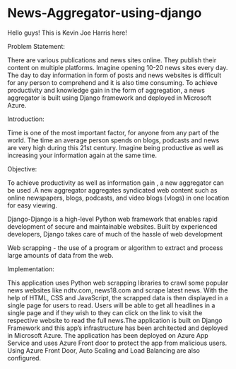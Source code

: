 # News-Aggregator-using-django
Hello guys! This is Kevin Joe Harris here!

Problem Statement:

There are various publications and news sites online. They publish their content on multiple platforms. Imagine opening 10-20 news sites every day. The day to day information in form of posts and news websites is difficult for any person to comprehend and it is also time consuming. To achieve productivity and knowledge gain in the form of aggregation, a news aggregator is built using Django framework and deployed in Microsoft Azure. 

Introduction:

Time is one of the most important factor, for anyone from any part of the world. The time an average person spends on blogs, podcasts and news are very high during this 21st century. Imagine being productive as well as increasing your information again at the same time.

Objective:

To achieve productivity as well as information gain , a new aggregator can be used .A new aggregator aggregates syndicated web content such as online newspapers, blogs, podcasts, and video blogs (vlogs) in one location for easy viewing.

Django-Django is a high-level Python web framework that enables rapid development of secure and maintainable websites. Built by experienced developers, Django takes care of much of the hassle of web development

Web scrapping - the use of a program or algorithm to extract and process large amounts of data from the web.

Implementation:

This application uses Python web scrapping libraries to crawl some popular news websites like ndtv.com, news18.com and scrape latest news. With the help of HTML, CSS and JavaScript, the scrapped data is then displayed in a single page for users to read. Users will be able to get all headlines in a single page and if they wish to they can click on the link to visit the respective website to read the full news.The application is built on Django Framework and this app’s infrastructure has been architected and deployed in Microsoft Azure. The application has been deployed on Azure App Service and uses Azure Front door to protect the app from malicious users. Using Azure Front Door, Auto Scaling and Load Balancing are also configured.
